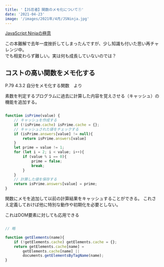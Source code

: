 ```yaml
---
title: '【JS忍者】関数のメモ化について①'
date: '2021-04-23'
image: '/images/2021年/4月/JSNinja.jpg'
---
```



[JavaScript Ninjaの極意](https://www.amazon.co.jp/dp/B00ESXY9MA/ref=cm_sw_em_r_mt_dp_HRZDY2NZ5YNFZBDMZ89X)

この本難解で去年一度挫折してしまったんですが、少し知識も付いた思い再チャレンジ中。<br />
でも相変わらず難しい。実は何も成長していないのでは？


## コストの高い関数をメモ化する

P.79
4.3.2 自分をメモ化する関数　より

素数を判定するプログラムに過去に計算した内容を覚えさせる（キャッシュ）の機能を追加する。

```javascript

function isPrime(value) {
    // キャッシュを作成する
    if (!isPrime.cache) isPrime.cache = {};
    // キャッシュされた値をチェックする
    if (isPrime.answers[value] != null){
        return isPrime.answers[value]
    }
    let prime = value != 1;
    for (let i = 2; i < value; i++){
        if (value % i == 0){
            prime = false;
            break;
        }
    }
    // 計算した値を保存する
    return isPrime.answers[value] = prime;
}

```
関数にメモを追加して以前の計算結果をキャッシュすることができる。
これさえ定義しておけば他に特別な動作や初期化を必要としない。

これはDOM要素に対しても応用できる

```javascript

// 略

function getElements(name){
    if (!getElements.cache) getElements.cache = {};
    return getElements.cache[name] = 
        getElements.cache[name] ||
        documents.getElementsByTagName(name);
}
```

